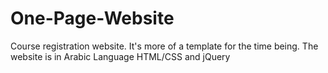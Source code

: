 # One-Page-Website
Course registration website. It's more of a template for the time being.
The website is in Arabic Language 
HTML/CSS and jQuery
